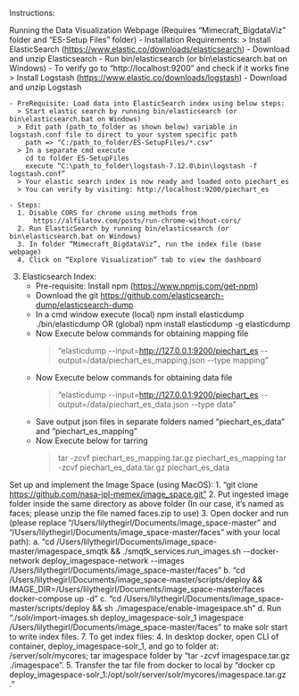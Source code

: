  Instructions:
 
 Running the Data Visualization Webpage (Requires “Mimecraft_BigdataViz” folder and “ES-Setup Files” folder)
	- Installation Requirements:
	  > Install ElasticSearch (https://www.elastic.co/downloads/elasticsearch)
		 - Download and unzip Elasticsearch
		 - Run bin/elasticsearch (or bin\elasticsearch.bat on Windows)
		 - To verify go to “http://localhost:9200” and check if it works fine
	  > Install Logstash (https://www.elastic.co/downloads/logstash)
		 - Download and unzip Logstash

	- PreRequisite: Load data into ElasticSearch index using below steps:
	  > Start elastic search by running bin/elasticsearch (or bin\elasticsearch.bat on Windows)
	  > Edit path (path_to_folder as shown below) variable in logstash.conf file to direct to your system specific path
		path => "C:/path_to_folder/ES-SetupFiles/*.csv"
	  > In a separate cmd execute
		cd to folder ES-SetupFiles 
		execute “C:\path_to_folder\logstash-7.12.0\bin\logstash -f logstash.conf”
	  > Your elastic search index is now ready and loaded onto piechart_es
	  > You can verify by visiting: http://localhost:9200/piechart_es

	- Steps:
	  1. Disable CORS for chrome using methods from    
		  https://alfilatov.com/posts/run-chrome-without-cors/ 
	  2. Run ElasticSearch by running bin/elasticsearch (or bin\elasticsearch.bat on Windows)
	  3. In folder “Mimecraft_BigdataViz”, run the index file (base webpage)
	  4. Click on “Explore Visualization” tab to view the dashboard

3. Elasticsearch Index:
	- Pre-requisite: Install npm (https://www.npmjs.com/get-npm)
	- Download the git https://github.com/elasticsearch-dump/elasticsearch-dump
	- In a cmd window execute
	(local)
	 npm install elasticdump
	 ./bin/elasticdump
	OR (global)
	 npm install elasticdump -g
	 elasticdump
	- Now Execute below commands for obtaining mapping file
		> “elasticdump --input=http://127.0.0.1:9200/piechart_es  --output=/data/piechart_es_mapping.json --type mapping”
	- Now Execute below commands for obtaining data file
		> “elasticdump --input=http://127.0.0.1:9200/piechart_es  --output=/data/piechart_es_data.json --type data”
	- Save output json files in separate folders named “piechart_es_data” and “piechart_es_mapping”
	- Now Execute below for tarring
		> tar -zcvf piechart_es_mapping.tar.gz piechart_es_mapping
		> tar -zcvf piechart_es_data.tar.gz piechart_es_data

Set up and implement the Image Space (using MacOS):
	  1. “git clone https://github.com/nasa-jpl-memex/image_space.git”
	  2. Put ingested image folder inside the same directory as above folder (In our case, it’s named as faces; please unzip the file named faces.zip to use)
	  3. Open docker and run (please replace “/Users/lilythegirl/Documents/image_space-master” and “/Users/lilythegirl/Documents/image_space-master/faces” with your local path):
		 a. “cd /Users/lilythegirl/Documents/image_space-master/imagespace_smqtk && ./smqtk_services.run_images.sh --docker-network deploy_imagespace-network --images /Users/lilythegirl/Documents/image_space-master/faces”
		 b. “cd /Users/lilythegirl/Documents/image_space-master/scripts/deploy && IMAGE_DIR=/Users/lilythegirl/Documents/image_space-master/faces docker-compose up -d”
		 c. “cd /Users/lilythegirl/Documents/image_space-master/scripts/deploy && sh ./imagespace/enable-imagespace.sh”
		 d. Run “./solr/import-images.sh deploy_imagespace-solr_1 imagespace /Users/lilythegirl/Documents/image_space-master/faces” to make solr start to write index files. 
7. To get index files:
	  4. In desktop docker, open CLI of container, deploy_imagespace-solr_1, and go to folder at: /server/solr/mycores; tar imagespace folder by “tar -zcvf imagespace.tar.gz ./imagespace”.
	  5. Transfer the tar file from docker to local by “docker cp deploy_imagespace-solr_1:/opt/solr/server/solr/mycores/imagespace.tar.gz .”

